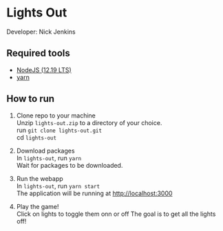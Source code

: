 # Lights Out
Developer: Nick Jenkins

## Required tools
- [NodeJS (12.19 LTS)](https://nodejs.org/en/) 
- [yarn](https://yarnpkg.com/)

## How to run
1. Clone repo to your machine  
Unzip `lights-out.zip` to a directory of your choice.  
run `git clone lights-out.git`  
cd `lights-out`

2. Download packages  
In `lights-out`, run `yarn`  
Wait for packages to be downloaded.

3. Run the webapp  
In `lights-out`, run `yarn start`  
The application will be running at [http://localhost:3000](http://localhost:3000)

4. Play the game!  
Click on lights to toggle them onn or off
The goal is to get all the lights off!